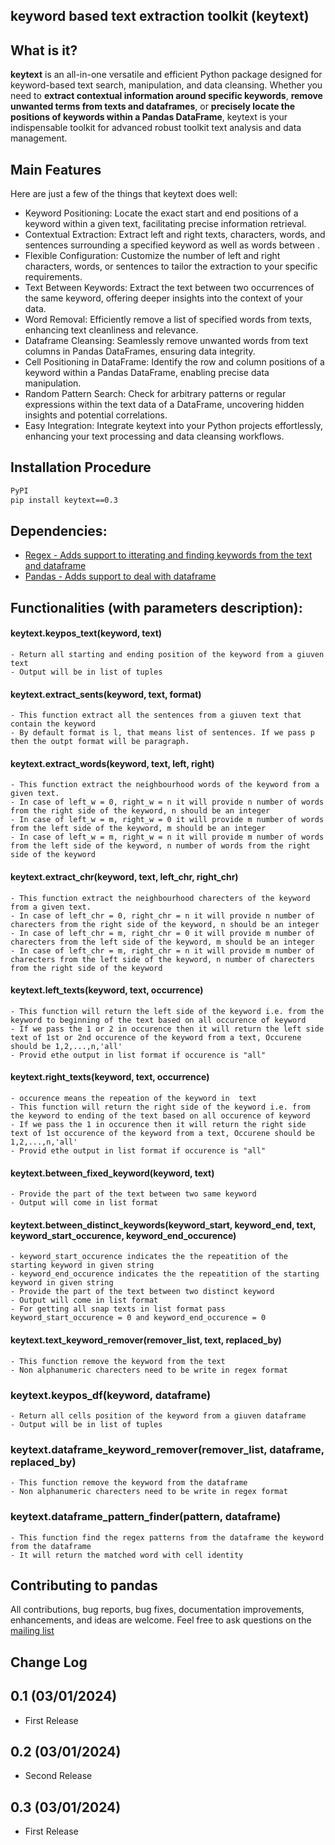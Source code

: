 ## keyword based text extraction toolkit (keytext)

## What is it?

**keytext** is an all-in-one versatile and efficient Python package designed for keyword-based text search, manipulation, and data cleansing. Whether you need to **extract contextual information around specific keywords**, **remove unwanted terms from texts and dataframes**, or **precisely locate the positions of keywords within a Pandas DataFrame**, keytext is your indispensable toolkit for advanced robust toolkit text analysis and data management.


## Main Features
Here are just a few of the things that keytext does well:

  - Keyword Positioning: Locate the exact start and end positions of a keyword within a given text, facilitating precise information retrieval.
  - Contextual Extraction: Extract left and right texts, characters, words, and sentences surrounding a specified keyword as well as words between .
  - Flexible Configuration: Customize the number of left and right characters, words, or sentences to tailor the extraction to your specific requirements.
  - Text Between Keywords: Extract the text between two occurrences of the same keyword, offering deeper insights into the context of your data.
  - Word Removal: Efficiently remove a list of specified words from texts, enhancing text cleanliness and relevance.
  - Dataframe Cleansing: Seamlessly remove unwanted words from text columns in Pandas DataFrames, ensuring data integrity.
  - Cell Positioning in DataFrame: Identify the row and column positions of a keyword within a Pandas DataFrame, enabling precise data manipulation.
  - Random Pattern Search: Check for arbitrary patterns or regular expressions within the text data of a DataFrame, uncovering hidden insights and potential correlations.
  - Easy Integration: Integrate keytext into your Python projects effortlessly, enhancing your text processing and data cleansing workflows.


## Installation Procedure
```sh
PyPI
pip install keytext==0.3
```

## Dependencies:
- [Regex - Adds support to itterating and finding keywords from the text and dataframe](https://docs.python.org/3/library/re.html)
- [Pandas - Adds support to deal with dataframe](https://docs.python.org/3/library/index.html)


## Functionalities (with parameters description):

#### keytext.keypos_text(keyword, text)
	- Return all starting and ending position of the keyword from a giuven text
	- Output will be in list of tuples

#### keytext.extract_sents(keyword, text, format) 
	- This function extract all the sentences from a giuven text that contain the keyword
	- By default format is l, that means list of sentences. If we pass p then the outpt format will be paragraph.
    
#### keytext.extract_words(keyword, text, left, right)
	- This function extract the neighbourhood words of the keyword from a given text.
	- In case of left_w = 0, right_w = n it will provide n number of words from the right side of the keyword, n should be an integer
	- In case of left_w = m, right_w = 0 it will provide m number of words from the left side of the keyword, m should be an integer
	- In case of left_w = m, right_w = n it will provide m number of words from the left side of the keyword, n number of words from the right side of the keyword
    
#### keytext.extract_chr(keyword, text, left_chr, right_chr)
    - This function extract the neighbourhood charecters of the keyword from a given text.
	- In case of left_chr = 0, right_chr = n it will provide n number of charecters from the right side of the keyword, n should be an integer
	- In case of left_chr = m, right_chr = 0 it will provide m number of charecters from the left side of the keyword, m should be an integer
	- In case of left_chr = m, right_chr = n it will provide m number of charecters from the left side of the keyword, n number of charecters from the right side of the keyword

#### keytext.left_texts(keyword, text, occurrence)
	- This function will return the left side of the keyword i.e. from the keyword to beginning of the text based on all occurence of keyword
	- If we pass the 1 or 2 in occurence then it will return the left side text of 1st or 2nd occurence of the keyword from a text, Occurene should be 1,2,...,n,'all'
	- Provid ethe output in list format if occurence is "all"
	
#### keytext.right_texts(keyword, text, occurrence)
	- occurence means the repeation of the keyword in  text
	- This function will return the right side of the keyword i.e. from the keyword to ending of the text based on all occurence of keyword
	- If we pass the 1 in occurence then it will return the right side text of 1st occurence of the keyword from a text, Occurene should be 1,2,...,n,'all'
	- Provid ethe output in list format if occurence is "all"
	
#### keytext.between_fixed_keyword(keyword, text)
	- Provide the part of the text between two same keyword
	- Output will come in list format

#### keytext.between_distinct_keywords(keyword_start, keyword_end, text, keyword_start_occurence, keyword_end_occurence)
	- keyword_start_occurence indicates the the repeatition of the starting keyword in given string
	- keyword_end_occurence indicates the the repeatition of the starting  keyword in given string
	- Provide the part of the text between two distinct keyword
	- Output will come in list format
	- For getting all snap texts in list format pass keyword_start_occurence = 0 and keyword_end_occurence = 0

#### keytext.text_keyword_remover(remover_list, text, replaced_by)
	- This function remove the keyword from the text
	- Non alphanumeric charecters need to be write in regex format

### keytext.keypos_df(keyword, dataframe)
	- Return all cells position of the keyword from a giuven dataframe
	- Output will be in list of tuples

### keytext.dataframe_keyword_remover(remover_list, dataframe, replaced_by)
	- This function remove the keyword from the dataframe
	- Non alphanumeric charecters need to be write in regex format

### keytext.dataframe_pattern_finder(pattern, dataframe)
	- This function find the regex patterns from the dataframe the keyword from the dataframe
	- It will return the matched word with cell identity

## Contributing to pandas
All contributions, bug reports, bug fixes, documentation improvements, enhancements, and ideas are welcome.
Feel free to ask questions on the [mailing list](https://groups.google.com/g/keytext)


## Change Log

0.1 (03/01/2024)
------------------
- First Release

0.2 (03/01/2024)
------------------
- Second Release

0.3 (03/01/2024)
------------------
- First Release

